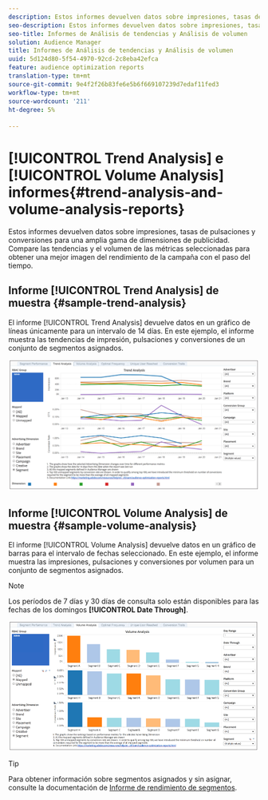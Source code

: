 ```yaml
---
description: Estos informes devuelven datos sobre impresiones, tasas de pulsaciones y conversiones para una amplia gama de dimensiones de publicidad. Compare las tendencias y el volumen de las métricas seleccionadas para obtener una mejor imagen del rendimiento de la campaña con el paso del tiempo.
seo-description: Estos informes devuelven datos sobre impresiones, tasas de pulsaciones y conversiones para una amplia gama de dimensiones de publicidad. Compare las tendencias y el volumen de las métricas seleccionadas para obtener una mejor imagen del rendimiento de la campaña con el paso del tiempo.
seo-title: Informes de Análisis de tendencias y Análisis de volumen
solution: Audience Manager
title: Informes de Análisis de tendencias y Análisis de volumen
uuid: 5d124d80-5f54-4970-92cd-2c8eba42efca
feature: audience optimization reports
translation-type: tm+mt
source-git-commit: 9e4f2f26b83fe6e5b6f669107239d7edaf11fed3
workflow-type: tm+mt
source-wordcount: '211'
ht-degree: 5%

---
```



# [!UICONTROL Trend Analysis] e  [!UICONTROL Volume Analysis] informes{#trend-analysis-and-volume-analysis-reports}

Estos informes devuelven datos sobre impresiones, tasas de pulsaciones y conversiones para una amplia gama de dimensiones de publicidad. Compare las tendencias y el volumen de las métricas seleccionadas para obtener una mejor imagen del rendimiento de la campaña con el paso del tiempo.

## Informe [!UICONTROL Trend Analysis] de muestra {#sample-trend-analysis}

El informe [!UICONTROL Trend Analysis] devuelve datos en un gráfico de líneas únicamente para un intervalo de 14 días. En este ejemplo, el informe muestra las tendencias de impresión, pulsaciones y conversiones de un conjunto de segmentos asignados.

![](assets/trend-analysis.png)

## Informe [!UICONTROL Volume Analysis] de muestra {#sample-volume-analysis}

El informe [!UICONTROL Volume Analysis] devuelve datos en un gráfico de barras para el intervalo de fechas seleccionado. En este ejemplo, el informe muestra las impresiones, pulsaciones y conversiones por volumen para un conjunto de segmentos asignados.

>[!NOTE]
>
>Los períodos de 7 días y 30 días de consulta solo están disponibles para las fechas de los domingos **[!UICONTROL Date Through]**.

![](assets/volume-analysis.png)

>[!TIP]
>
>Para obtener información sobre segmentos asignados y sin asignar, consulte la documentación de [Informe de rendimiento de segmentos](../../../reporting/audience-optimization-reports/aor-advertisers/segment-performance.md).

